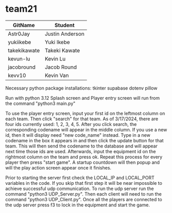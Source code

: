 # team21
|  GitName | Student |
|----------|---------|
|Astr0Jay|Justin Anderson|
|yukiikebe|Yuki Ikebe|
|takekikawate|Takeki Kawate|
|kevun-lu| Kevin Lu|
|jacobround|Jacob Round|
|kevv10|Kevin Van|


Necessary python package installations:
tkinter
supabase
dotenv
pillow

Run with python 3.12
Splash screen and Player entry screen will run from the command "python3 main.py"

To use the player entry screen, input your first id on the leftmost column on each team. Then click "search" for that team.
As of 3/17/2024, there are four ids currently used: 1, 2, 3, 4, 5. After you click search, the corresponding codename will appear in the middle column. If you use a new id, then it will display need "new code_name" instead. Type in a new codename in the box it appears in and then click the update button for that team. This will then send the codename to the database and will appear next time those ids are used. Afterwards, input the equipment id on the rightmost column on the team and press ok. Repeat this process for every player then press "start game". A startup countdown will then popup and will the play action screen appear once it finishes.

Prior to starting the server first check the LOCAL_IP and LOCAL_PORT variables in the code.
If you skip that first step it will be near impossible to achieve successful udp communication.
To run the udp server run the command "python3 UDP_Server.py".
Then each client will need to run the command "python3 UDP_Client.py".
Once all the players are connected to the udp server press f3 to lock in the equipment and start the game.
